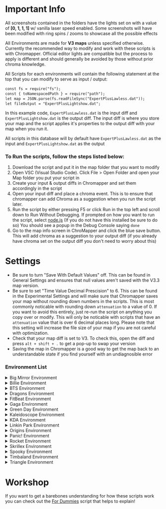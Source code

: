 # Important Info

All screenshots contained in the folders have the lights set on with a value of **[0, 1, 1, 1]** w/ vanilla laser speed enabled. Some screenshots will have been modified with ring spins / zooms to showcase all the possible effects

All Environments are made for **V3 maps** unless specified otherwise. Currently the recommended way to modify and work with these scripts is with Chromapper. Official editor lights are compatible but the process to apply is different and should generally be avoided by those without prior chroma knowledge.

All Scripts for each environments will contain the following statement at the top that you can modify to serve as input / output:
```
const fs = require("fs");
const { toNamespacedPath } = require("path");
let map = JSON.parse(fs.readFileSync("ExpertPlusLawless.dat"));
let fileOutput = "ExpertPlusLightshow.dat";
```

In this example code, `ExpertPlusLawless.dat` is the input diff and `ExpertPlusLightshow.dat` is the output diff.
The input diff is where you store your map and the script applies it's properties to the output diff with your map when you run it.

All scripts in this database will by default have `ExpertPlusLawless.dat` as the input and `ExpertPlusLightshow.dat` as the output

### To Run the scripts, follow the steps listed below:

1. Download the script and put it in the map folder that you want to modify
2. Open VSC (Visual Studio Code). Click File > Open Folder and open your Map folder you put your script in
3. Create your input & output diffs in Chromapper and set them accordingly in the script
4. Open your input diff and place a chroma event. This is to ensure that chromapper can add Chroma as a suggestion when you run the script later.
5. Run the script by either pressing F5 or click Run in the top left and scroll down to Run Without Debugging. If prompted on how you want to run the script, select [node.js](https://nodejs.org/en) (If you do not have this installed be sure to do so) You should see a popup in the Debug Console saying `done`
6. Go to the map info screen in ChroMapper and click the blue save button. This will add chroma as a suggestion to your output diff (if you already have chroma set on the output diff you don't need to worry about this)

# Settings
- Be sure to turn "Save With Default Values" off. This can be found in General Settings and ensures that null values aren't saved with the V3.3 map version.
- Be sure to set "Time Value Decimal Prescision" to 6. This can be found in the Experimental Settings and will make sure that Chromapper saves your map without rounding down numbers in the scripts. This is most commonly noticable with rounding down `attenuation` to a value of 0. If you want to avoid this entirely, just re-run the script on anything you copy over or modify. This will only be noticable with scripts that have an `attenuation` value that is over 6 decimal places long. Please note that this setting will increase the file size of your map if you are not careful with optimization.
- Check that your map diff is set to V3. To check this, open the diff and press `alt + shift + .` to get a pop-up to swap your version
- Saving the map in Chromapper is a good way to get the map back to an understandable state if you find yourself with an undiagnosible error

### Environment List

<details><summary>Big Mirror Environment</summary>
<br>

# Infrastructure Environment (Big Mirror)
<img src="https://github.com/Phoenix-BS/BSCEL/blob/main/Main%20Environments/Big%20Mirror%20Platform/Infrastructure%20(Big%20Mirror)/Infrastructure.png" alt="Infrastructure Image" width="500" />

[Infrastructure Environment Page](https://github.com/Phoenix-BS/BSCEL/tree/main/Main%20Environments/Big%20Mirror%20Platform/Infrastructure%20(Big%20Mirror))

</details>



<details><summary>Billie Environment</summary>
<br>

# Absence Environment (Billie)
<img src="https://github.com/Phoenix-BS/BSCEL/blob/main/Main%20Environments/Billie%20Platform/Absence%20(Billie)/Absence.png" alt="Absence Image" width="500" />

[Absence Environment Page](https://github.com/Phoenix-BS/BSCEL/tree/main/Main%20Environments/Billie%20Platform/Absence%20(Billie))

# Enchantment Environment (Billie)
<img src="https://github.com/Phoenix-BS/BSCEL/blob/main/Main%20Environments/Billie%20Platform/Enchantment%20(Billie)/Enchantment.png" alt="Enchantment Image" width="500" />

[Enchantment Environment Page](https://github.com/Phoenix-BS/BSCEL/tree/main/Main%20Environments/Billie%20Platform/Enchantment%20(Billie))

# Lilly Environment (Billie)
<img src="https://github.com/Phoenix-BS/BSCEL/blob/main/Main%20Environments/Billie%20Platform/Lilly%20(Billie)/Lilly.png" alt="Lilly Image" width="500" />

[Lilly Environment Page](https://github.com/Phoenix-BS/BSCEL/tree/main/Main%20Environments/Billie%20Platform/Lilly%20(Billie))

# Mystic Environment (Billie)
<img src="https://github.com/Phoenix-BS/BSCEL/blob/main/Main%20Environments/Billie%20Platform/Mystic%20(Billie)/Mystic.png" alt="Mystic Image" width="500" />

[Mystic Environment Page](https://github.com/Phoenix-BS/BSCEL/tree/main/Main%20Environments/Billie%20Platform/Mystic%20(Billie))

# Ravine Environment (Billie)
<img src="https://github.com/Phoenix-BS/BSCEL/blob/main/Main%20Environments/Billie%20Platform/Ravine%20(Billie)/Ravine.png" alt="Ravine Image" width="500" />

[Ravine Environment Page](https://github.com/Phoenix-BS/BSCEL/blob/main/Main%20Environments/Billie%20Platform/Ravine%20(Billie))

# Sight Environment (Billie)
<img src="https://github.com/Phoenix-BS/BSCEL/blob/main/Main%20Environments/Billie%20Platform/Sight%20(Billie)/Sight.png" alt="Sight Image" width="500" />

[Sight Environment Page](https://github.com/Phoenix-BS/BSCEL/blob/main/Main%20Environments/Billie%20Platform/Sight%20(Billie))

# Spellbound Environment (Billie)
<img src="https://github.com/Phoenix-BS/BSCEL/blob/main/Main%20Environments/Billie%20Platform/Spellbound%20(Billie)/Spellbound.png" alt="Spellbound Image" width="500" />

[Spellbound Environment Page](https://github.com/Phoenix-BS/BSCEL/tree/main/Main%20Environments/Billie%20Platform/Spellbound%20(Billie))

</details>



<details><summary>BTS Environment</summary>
<br>

# Abstraction Environment (BTS)
<img src="https://github.com/Phoenix-BS/BSCEL/blob/main/Main%20Environments/BTS%20Platform/Abstraction%20(BTS)/Abstraction.png" alt="Abstraction Image" width="500" />

[Abstraction Environment Page](https://github.com/Phoenix-BS/BSCEL/tree/main/Main%20Environments/BTS%20Platform/Abstraction%20(BTS))

# Accelerate Environment (BTS)
<img src="https://github.com/Phoenix-BS/BSCEL/blob/main/Main%20Environments/BTS%20Platform/Accelerate%20(BTS)/Accelerate.png" alt="Accelerate Image" width="500" />

[Accelerate Environment Page](https://github.com/Phoenix-BS/BSCEL/blob/main/Main%20Environments/BTS%20Platform/Accelerate%20(BTS))

# Cookie Environment (BTS)
<img src="https://github.com/Phoenix-BS/BSCEL/blob/main/Main%20Environments/BTS%20Platform/Cookie%20(BTS)/Cookie.png" alt="Cookie Image" width="500" />

[Cookie Environment Page](https://github.com/Phoenix-BS/BSCEL/tree/main/Main%20Environments/BTS%20Platform/Cookie%20(BTS))

# Lightbringer Environment (BTS)
<img src="https://github.com/Phoenix-BS/BSCEL/blob/main/Main%20Environments/BTS%20Platform/Lightbringer%20(BTS)/Lightbringer.png" alt="Lightbringer Image" width="500" />

[Lightbringer Environment Page](https://github.com/Phoenix-BS/BSCEL/tree/main/Main%20Environments/BTS%20Platform/Lightbringer%20(BTS))

# Hailstorm Environment (BTS)
<img src="https://github.com/Phoenix-BS/BSCEL/blob/main/Main%20Environments/BTS%20Platform/Hailstorm%20(BTS)/Hailstorm.png" alt="Hailstorm Image" width="500" />

[Hailstorm Environment Page](https://github.com/Phoenix-BS/BSCEL/tree/main/Main%20Environments/BTS%20Platform/Hailstorm%20(BTS))

# Overflow Environment (BTS)
<img src="https://github.com/Phoenix-BS/BSCEL/blob/main/Main%20Environments/BTS%20Platform/Overflow%20(BTS)/Overflow.png" alt="Overflow Image" width="500" />

[Overflow Environment Page](https://github.com/Phoenix-BS/BSCEL/tree/main/Main%20Environments/BTS%20Platform/Overflow%20(BTS))

# Smokescreen Environment (BTS)
<img src="https://github.com/Phoenix-BS/BSCEL/blob/main/Main%20Environments/BTS%20Platform/Smokescreen%20(BTS)/Smokescreen.png" alt="Smokescreen Image" width="500" />

[Smokescreen Environment Page](https://github.com/Phoenix-BS/BSCEL/tree/main/Main%20Environments/BTS%20Platform/Smokescreen%20(BTS))

</details>



<details><summary>Dragons Environment</summary>
<br>

# Internet Environment (Dragons)
<img src="https://github.com/Phoenix-BS/BSCEL/blob/main/Main%20Environments/Dragons%20Platform/Internet%20(Dragons)/Internet.png" alt="Internet Image" width="500" />

[Internet Environment Page](https://github.com/Phoenix-BS/BSCEL/tree/main/Main%20Environments/Dragons%20Platform/Internet%20(Dragons))

# Mainframe Environment (Dragons)
<img src="https://github.com/Phoenix-BS/BSCEL/blob/main/Main%20Environments/Dragons%20Platform/Mainframe%20(Dragons)/Mainframe.png" alt="Mainframe Image" width="500" />

[Mainframe Environment Page](https://github.com/Phoenix-BS/BSCEL/tree/main/Main%20Environments/Dragons%20Platform/Mainframe%20(Dragons))

# Synthwave Environment (Dragons)
<img src="https://github.com/Phoenix-BS/BSCEL/blob/main/Main%20Environments/Dragons%20Platform/Synthwave%20(Dragons)/Synthwave.png" alt="Synthwave Image" width="500" />

[Synthwave Environment Page](https://github.com/Phoenix-BS/BSCEL/blob/main/Main%20Environments/Dragons%20Platform/Synthwave%20(Dragons))

</details>



<details><summary>FitBeat Environment</summary>
<br>

# Cyberline Environment (FitBeat)
<img src="https://github.com/Phoenix-BS/BSCEL/blob/main/Main%20Environments/FitBeat%20Platform/Cyberline%20(FitBeat)/Cyberline.png" alt="Cyberline Image" width="500" />

[Cyberline Environment Page](https://github.com/Phoenix-BS/BSCEL/tree/main/Main%20Environments/FitBeat%20Platform/Cyberline%20(FitBeat))

</details>



<details><summary>Gaga Environment</summary>
<br>

# Trails Environment (Gaga)
<img src="https://github.com/Phoenix-BS/BSCEL/blob/main/Main%20Environments/Gaga%20Platform/Trails%20(Gaga)/Trails.png" alt="Trails Image" width="500" />

[Trails Environment Page](https://github.com/Phoenix-BS/BSCEL/blob/main/Main%20Environments/Gaga%20Platform/Trails%20(Gaga))

</details>



<details><summary>Green Day Environment</summary>
<br>

# Burger Environment (Green Day)
<img src="https://github.com/Phoenix-BS/BSCEL/blob/main/Main%20Environments/Green%20Day%20Platform/Burger%20(Green%20Day)/Burger.png" alt="Burger Image" width="500" />

[Burger Environment Page](https://github.com/Phoenix-BS/BSCEL/tree/main/Main%20Environments/Green%20Day%20Platform/Burger%20(Green%20Day))

# Screening Environment (Green Day)
<img src="https://github.com/Phoenix-BS/BSCEL/blob/main/Main%20Environments/Green%20Day%20Platform/Screening%20(Green%20Day)/Screening.png" alt="Screening Image" width="500" />

[Screening Environment Page](https://github.com/Phoenix-BS/BSCEL/tree/main/Main%20Environments/Green%20Day%20Platform/Screening%20(Green%20Day))

</details>



<details><summary>Kaleidoscope Environment</summary>
<br>

# Illuminous Environment (Kaleidoscope)
<img src="https://github.com/Phoenix-BS/BSCEL/blob/main/Main%20Environments/Kaleidoscope%20Platform/Illuminous%20(Kaleidoscope)/Illuminous.png" alt="Illuminous Image" width="500" />

[Illuminous Environment Page](https://github.com/Phoenix-BS/BSCEL/tree/main/Main%20Environments/Kaleidoscope%20Platform/Illuminous%20(Kaleidoscope))

</details>



<details><summary>KDA Environment</summary>
<br>

# Arches Environment (KDA)
<img src="https://github.com/Phoenix-BS/BSCEL/blob/main/Main%20Environments/KDA%20Platform/Arches%20(KDA)/Arches.png" alt="Arches Image" width="500" />

[Arches Environment Page](https://github.com/Phoenix-BS/BSCEL/tree/main/Main%20Environments/KDA%20Platform/Arches%20(KDA))

</details>




<details><summary>Linkin Park Environment</summary>
<br>

# Tunnel Environment (Linkin Park)
<img src="https://github.com/Phoenix-BS/BSCEL/blob/main/Main%20Environments/Linkin%20Park%20Platform/Tunnel%20(LinkinPark)/Tunnel.png" alt="Tunnel Image" width="500" />

[Tunnel Environment Page](https://github.com/Phoenix-BS/BSCEL/blob/main/Main%20Environments/Linkin%20Park%20Platform/Tunnel%20(LinkinPark))

</details>



<details><summary>Origins Environment</summary>
<br>

# Light Bridge Environment (Origins)
<img src="https://github.com/Phoenix-BS/BSCEL/blob/main/Main%20Environments/Origins%20Platform/LightBridge%20(Origins)/Light%20Bridge.png" alt="Light Bridge Image" width="500" />

[Light Bridge Environment Page](https://github.com/Phoenix-BS/BSCEL/tree/main/Main%20Environments/Origins%20Platform/LightBridge%20(Origins))

</details>



<details><summary>Panic! Environment</summary>
<br>

# Ascension Environment (Panic!)
<img src="https://github.com/Phoenix-BS/BSCEL/blob/main/Main%20Environments/Panic!%20Platform/Ascension%20(Panic)/Ascension.png" alt="Ascension Image" width="500" />

[Ascension Environment Page](https://github.com/Phoenix-BS/BSCEL/tree/main/Main%20Environments/Panic!%20Platform/Ascension%20(Panic))

# Chalice Environment (Panic!)
<img src="https://github.com/Phoenix-BS/BSCEL/blob/main/Main%20Environments/Panic!%20Platform/Chalice%20(Panic)/Chalice.png" alt="Chalice Image" width="500" />

[Chalice Environment Page](https://github.com/Phoenix-BS/BSCEL/tree/main/Main%20Environments/Panic!%20Platform/Chalice%20(Panic))

</details>



<details><summary>Rocket Environment</summary>
<br>

# Superliminal Environment (Rocket)
<img src="https://github.com/Phoenix-BS/BSCEL/blob/main/Main%20Environments/Rocket%20Platform/Superliminal%20(Rocket)/Superliminal.png" alt="Superliminal Image" width="500" />

[Superliminal Environment Page](https://github.com/Phoenix-BS/BSCEL/blob/main/Main%20Environments/Rocket%20Platform/Superliminal%20(Rocket))

</details>



<details><summary>Skrillex Environment</summary>
<br>

# Energy Environment (Skrillex)
<img src="https://github.com/Phoenix-BS/BSCEL/blob/main/Main%20Environments/Skrillex%20Platform/Energy%20(Skrillex)/Energy.png" alt="Energy Image" width="500" />

[Energy Environment Page](https://github.com/Phoenix-BS/BSCEL/tree/main/Main%20Environments/Skrillex%20Platform/Energy%20(Skrillex))

</details>



<details><summary>Spooky Environment</summary>
<br>

# Morality Environment (Spooky)
<img src="https://github.com/Phoenix-BS/BSCEL/blob/main/Main%20Environments/Spooky%20Platform/Morality%20(Spooky)/Morality.png" alt="Morality Image" width="500" />

[Morality Environment Page](https://github.com/Phoenix-BS/BSCEL/tree/main/Main%20Environments/Spooky%20Platform/Morality%20(Spooky))

# Signal Environment (Spooky)
<img src="https://github.com/Phoenix-BS/BSCEL/blob/main/Main%20Environments/Spooky%20Platform/Signal%20(Spooky)/Signal.png" alt="Signal Image" width="500" />

[Signal Environment Page](https://github.com/Phoenix-BS/BSCEL/tree/main/Main%20Environments/Spooky%20Platform/Signal%20(Spooky))

</details>



<details><summary>Timbaland Environment</summary>
<br>

# Cyclone Environment (Timbaland)
<img src="https://github.com/Phoenix-BS/BSCEL/blob/main/Main%20Environments/Timbaland%20Platform/Cyclone%20(Timbaland)/Cyclone.png" alt="Cyclone Image" width="500" />

[Cyclone Environment Page](https://github.com/Phoenix-BS/BSCEL/tree/main/Main%20Environments/Timbaland%20Platform/Cyclone%20(Timbaland))

</details>



<details><summary>Triangle Environment</summary>
<br>

# Binary Environment (Triangle)
<img src="https://github.com/Phoenix-BS/BSCEL/blob/main/Main%20Environments/Triangle%20Platform/Binary%20(Triangle)/Binary.png" alt="Binary Image" width="500" />

[Binary Environment Page](https://github.com/Phoenix-BS/BSCEL/tree/main/Main%20Environments/Triangle%20Platform/Binary%20(Triangle))

</details>

# Workshop

If you want to get a barebones understanding for how these scripts work you can check out the [For Dummies](https://github.com/Phoenix-BS/BSCEL/blob/main/Main%20Environments/v3ForDummiesScript.js) script that helps to explain!